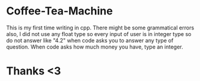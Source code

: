 # Coffee-Tea-Machine
This is my first time writing in cpp.
There might be some grammatical errors also, 
I did not use any float type so every input of user is in integer type so do not answer like "4.2" when code asks you to answer any type of question.
When code asks how much money you have, type an integer.

# Thanks <3
